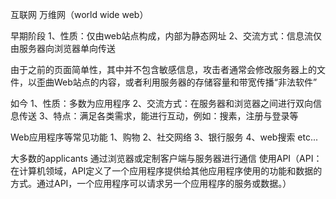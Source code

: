 互联网 万维网（world wide web）

早期阶段
1、性质：仅由web站点构成，内部为静态网址
2、交流方式：信息流仅由服务器向浏览器单向传送

由于之前的页面简单性，其中并不包含敏感信息，攻击者通常会修改服务器上的文件，以歪曲Web站点的内容，或者利用服务器的存储容量和带宽传播“非法软件”


如今
1、性质：多数为应用程序
2、交流方式：在服务器和浏览器之间进行双向信息传送
3、特点：满足各类需求，能进行互动，例如：搜素，注册与登录等

Web应用程序等常见功能
1、购物
2、社交网络
3、银行服务
4、web搜索
etc...

大多数的applicants 通过浏览器或定制客户端与服务器进行通信
使用API（API：在计算机领域，API定义了一个应用程序提供给其他应用程序使用的功能和数据的方式。通过API，一个应用程序可以请求另一个应用程序的服务或数据。）
